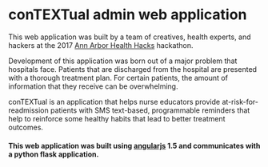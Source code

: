 # conTEXTual admin web application

This web application was built by a team of creatives, health experts, and hackers at the 2017 [Ann Arbor Health Hacks](https://www.a2healthhacks.org/) hackathon.

Development of this application was born out of a major problem that hospitals face. Patients that are discharged from the hospital are presented with a thorough treatment plan. For certain patients, the amount of information that they receive can be overwhelming.

conTEXTual is an application that helps nurse educators provide at-risk-for-readmission patients with SMS text-based, programmable reminders that help to reinforce some healthy habits that lead to better treatment outcomes.




#### This web application was built using [angularjs](https://angularjs.org/) 1.5 and communicates with a python flask application.